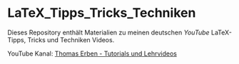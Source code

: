 # LaTeX_Tipps_Tricks_Techniken

Dieses Repository enthält Materialien zu meinen deutschen *YouTube*
LaTeX-Tipps, Tricks und Techniken Videos.

YouTube Kanal: [Thomas Erben - Tutorials und Lehrvideos](https://www.youtube.com/channel/UCgaFgieXi6HIryaFyhhzQtg)
